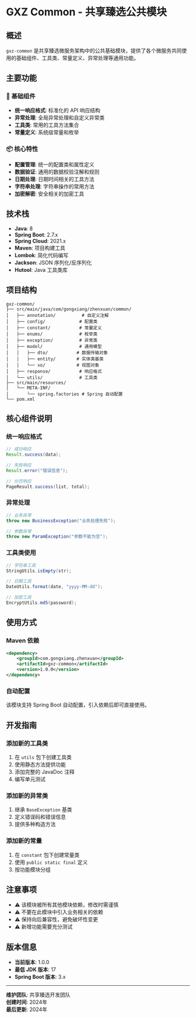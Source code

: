 # GXZ Common - 共享臻选公共模块

## 概述

`gxz-common` 是共享臻选微服务架构中的公共基础模块，提供了各个微服务共同使用的基础组件、工具类、常量定义、异常处理等通用功能。

## 主要功能

### 🔧 基础组件
- **统一响应格式**: 标准化的 API 响应结构
- **异常处理**: 全局异常处理和自定义异常类
- **工具类**: 常用的工具方法集合
- **常量定义**: 系统级常量和枚举

### 📦 核心特性
- **配置管理**: 统一的配置类和属性定义
- **数据验证**: 通用的数据校验注解和规则
- **日期处理**: 日期时间相关的工具方法
- **字符串处理**: 字符串操作的常用方法
- **加密解密**: 安全相关的加密工具

## 技术栈

- **Java**: 8
- **Spring Boot**: 2.7.x
- **Spring Cloud**: 2021.x
- **Maven**: 项目构建工具
- **Lombok**: 简化代码编写
- **Jackson**: JSON 序列化/反序列化
- **Hutool**: Java 工具类库

## 项目结构

```
gxz-common/
├── src/main/java/com/gongxiang/zhenxuan/common/
│   ├── annotation/          # 自定义注解
│   ├── config/             # 配置类
│   ├── constant/           # 常量定义
│   ├── enums/              # 枚举类
│   ├── exception/          # 异常类
│   ├── model/              # 通用模型
│   │   ├── dto/           # 数据传输对象
│   │   ├── entity/        # 实体类基类
│   │   └── vo/            # 视图对象
│   ├── response/           # 响应格式
│   └── utils/              # 工具类
├── src/main/resources/
│   └── META-INF/
│       └── spring.factories # Spring 自动配置
└── pom.xml
```

## 核心组件说明

### 统一响应格式
```java
// 成功响应
Result.success(data);

// 失败响应
Result.error("错误信息");

// 分页响应
PageResult.success(list, total);
```

### 异常处理
```java
// 业务异常
throw new BusinessException("业务处理失败");

// 参数异常
throw new ParamException("参数不能为空");
```

### 工具类使用
```java
// 字符串工具
StringUtils.isEmpty(str);

// 日期工具
DateUtils.format(date, "yyyy-MM-dd");

// 加密工具
EncryptUtils.md5(password);
```

## 使用方式

### Maven 依赖
```xml
<dependency>
    <groupId>com.gongxiang.zhenxuan</groupId>
    <artifactId>gxz-common</artifactId>
    <version>1.0.0</version>
</dependency>
```

### 自动配置
该模块支持 Spring Boot 自动配置，引入依赖后即可直接使用。

## 开发指南

### 添加新的工具类
1. 在 `utils` 包下创建工具类
2. 使用静态方法提供功能
3. 添加完整的 JavaDoc 注释
4. 编写单元测试

### 添加新的异常类
1. 继承 `BaseException` 基类
2. 定义错误码和错误信息
3. 提供多种构造方法

### 添加新的常量
1. 在 `constant` 包下创建常量类
2. 使用 `public static final` 定义
3. 按功能模块分组

## 注意事项

- ⚠️ 该模块被所有其他模块依赖，修改时需谨慎
- ⚠️ 不要在此模块中引入业务相关的依赖
- ⚠️ 保持向后兼容性，避免破坏性变更
- ⚠️ 新增功能需要充分测试

## 版本信息

- **当前版本**: 1.0.0
- **最低 JDK 版本**: 17
- **Spring Boot 版本**: 3.x

---

**维护团队**: 共享臻选开发团队  
**创建时间**: 2024年  
**最后更新**: 2024年